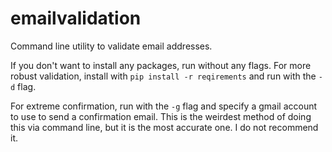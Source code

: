 # emailvalidation
Command line utility to validate email addresses.

If you don't want to install any packages, run without any flags. For more robust validation, install with
`pip install -r reqirements`
and run with the `-d` flag.

For extreme confirmation, run with the `-g` flag and specify a gmail account to use to send a confirmation email. This is the weirdest method of doing this via command line, but it is the most accurate one. I do not recommend it.